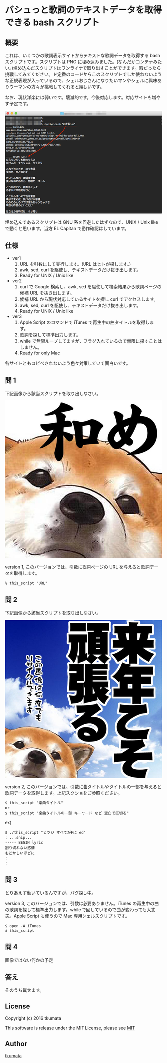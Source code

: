# バシュっと歌詞のテキストデータを取得できる bash スクリプト

## 概要
これは、いくつかの歌詞表示サイトからテキストな歌詞データを取得する bash スクリプトです。スクリプトは PNG に埋め込みました。(なんだかコンテナみたい。)埋め込んだスクリプトはワンライナで取り出すことができます。暇だったら挑戦してみてください。ド定番のコードからこのスクリプトでしか使わないような正規表現が入っているので、シェルおじさんになりたいマンやシェルに興味ありウーマンの方々が挑戦してくれると嬉しいです。

なお、現状洋楽には弱いです。壊滅的です。今後対応します。対応サイトも増やす予定です。

!["ver 2 スクショ"](./ScreenShot.png)

埋め込んであるスクリプトは GNU 系を回避したはずなので、UNIX / Unix like で動くと思います。当方 EL Capitan で動作確認はしています。

## 仕様
- ver1
    1. URL を引数にして実行します。(URL はヒトが探します。)
    2. awk, sed, curl を駆使し、テキストデータだけ抜き出します。
    3. Ready for UNIX / Unix like
- ver2
    1. curl で Google 検索し、awk, sed を駆使して検索結果から歌詞ページの候補 URL を抜き出します。
    2. 候補 URL から現状対応しているサイトを探し curl でアクセスします。
    3. awk, sed, curl を駆使し、テキストデータだけ抜き出します。
    4. Ready for UNIX / Unix like
- ver3
    1. Apple Script のコマンドで iTunes で再生中の曲タイトルを取得します。
    2. 歌詞を探して標準出力します。
    3. while で無限ループしてますが、フラグ入れているので無限に探すことはしません。
    4. Ready for only Mac

各サイトともコピペされないよう色々対策していて面白いです。

## 問 1
下記画像から該当スクリプトを取り出しなさい。

!["Q1"](./aaa.png)

version 1, このバージョンでは、引数に歌詞ページの URL を与えると歌詞データを取得します。
```
% this_script "URL"
```

## 問 2
下記画像から該当スクリプトを取り出しなさい。

!["Q2"](./bbb.png)

version 2, このバージョンでは、引数に曲タイトルやタイトルの一部を与えると歌詞データを取得します。上記スクショをご参照ください。
```
$ this_script "楽曲タイトル"
or
$ this_script "楽曲タイトルの一部 キーワード など 空白で区切る"
```
ex)
```
$ ./this_script "ヒツジ すべてがFに ed"
: ...snip...
----- BEGIN lyric
割り切れない感情
もどかしいほどに
:
:
```

## 問 3
とりあえず動いているんですが、バグ探し中。

version 3, このバージョンでは、引数は必要ありません。iTunes の再生中の曲の歌詞を探して標準出力します。while で回しているので曲が変わっても大丈夫。Apple Script も使うので Mac 専用シェルスクリプトです。
```
$ open -A iTunes
$ this_script
```

## 問 4
画像ではない何かの予定

## 答え
そのうち載せます。

## License
Copyright (c) 2016 tkumata

This software is release under the MIT License, please see [MIT](http://opensource.org/licenses/mit-license.php)

## Author
[tkumata](https://github.com/tkumata)
